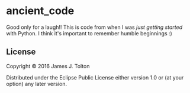# ancient_code

Good only for a laugh!!  This is code from when I was _just getting started_ with Python.
I think it's important to remember humble beginnings :)

## License

Copyright © 2016 James J. Tolton

Distributed under the Eclipse Public License either version 1.0 or (at
your option) any later version.
